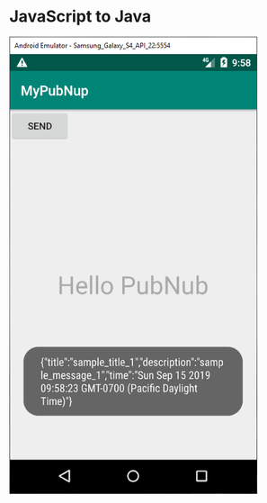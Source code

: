 # JavaScript to Java
![js_2_java](https://github.com/igork/pn_notification/blob/master/app/src/main/assets/web_2_android.png)

